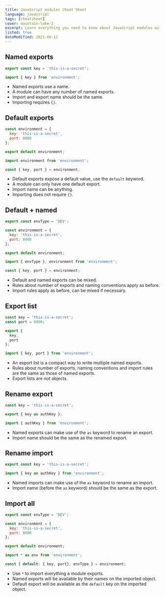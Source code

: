 ```yaml
---
title: JavaScript modules Cheat Sheet
language: javascript
tags: [cheatsheet]
cover: mountain-lake-2
excerpt: Learn everything you need to know about JavaScript modules with this handy cheatsheet.
listed: true
dateModified: 2021-06-12
---
```


## Named exports

```js [environment.js]
export const key = 'this-is-a-secret';
```

```js [index.js]
import { key } from 'environment';
```

- Named exports use a name.
- A module can have any number of named exports.
- Import and export name should be the same.
- Importing requires `{}`.

## Default exports

```js [environment.js]
const environment = {
  key: 'this-is-a-secret',
  port: 8000
};

export default environment;
```

```js [index.js]
import environment from 'environment';

const { key, port } = environment;
```

- Default exports expose a default value, use the `default` keyword.
- A module can only have one default export.
- Import name can be anything.
- Importing does not require `{}`.

## Default + named

```js [environment.js]
export const envType = 'DEV';

const environment = {
  key: 'this-is-a-secret',
  port: 8000
};

export default environment;
```

```js [index.js]
import { envType }, environment from 'environment';

const { key, port } = environment;
```

- Default and named exports can be mixed.
- Rules about number of exports and naming conventions apply as before.
- Import rules apply as before, can be mixed if necessary.

## Export list

```js [environment.js]
const key = 'this-is-a-secret';
const port = 8000;

export {
  key,
  port
};
```

```js [index.js]
import { key, port } from 'environment';
```

- An export list is a compact way to write multiple named exports.
- Rules about number of exports, naming conventions and import rules are the same as those of named exports.
- Export lists are not objects.

## Rename export

```js [environment.js]
const key = 'this-is-a-secret';

export { key as authKey };
```

```js [index.js]
import { authKey } from 'environment';
```

- Named exports can make use of the `as` keyword to rename an export.
- Import name should be the same as the renamed export.

## Rename import

```js [environment.js]
export const key = 'this-is-a-secret';
```

```js [index.js]
import { key as authKey } from 'environment';
```

- Named imports can make use of the `as` keyword to rename an import.
- Import name (before the `as` keyword) should be the same as the export.

## Import all

```js [environment.js]
export const envType = 'DEV';

const environment = {
  key: 'this-is-a-secret',
  port: 8000
};

export default environment;
```

```js [index.js]
import * as env from 'environment';

const { default: { key, port}, envType } = environment;
```

- Use `*` to import everything a module exports.
- Named exports will be available by their names on the imported object.
- Default export will be available as the `default` key on the imported object.
